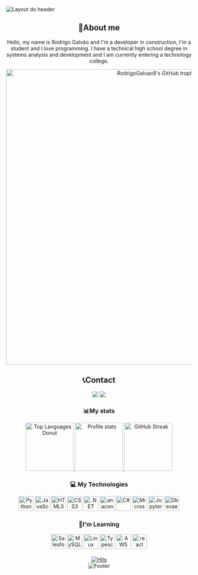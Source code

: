 <img alt="Layout do header" src="https://capsule-render.vercel.app/api?type=waving&height=230&color=0:ff6a00,100:f720db&text=Rodrigo%20Galvão&descAlignY=57&reversal=true&desc=Developer/Data%20Scientist&textBg=false&fontSize=30&descSize=15&animation=twinkling&descAlign=30&fontAlignY=40&fontColor=FFFFFF">

<div class="sobre-contato">
  <div class="sobre" align="center">
    <h2>🧍About me</h2>
    <p>Hello, my name is Rodrigo Galvão and I'm a developer in construction, I'm a student and I love programming. I have a technical high school degree in systems analysis and development and I am currently entering a technology college.</p>
  </div>

<div align="center">
   <img width="800"src="https://github-profile-trophy.vercel.app/?username=RodrigoGalvao9&column=8&theme=darkhub&no-frame=true&no-bg=true" alt="RodrigoGalvao9's GitHub trophy">
</div>


<div class="contato" align="center">
    <h2> 📞Contact </h2>
    <div class="redes-sociais">
        <a href = "mailto:rodrigocorreaneto136@gmail.com"><img loading="lazy" src="https://img.shields.io/badge/Gmail-D14836?style=for-the-badge&logo=gmail&logoColor=white" target="_blank"></a>
        <a href="https://www.linkedin.com/in/rodrigo-galvao9/" target="_blank"><img loading="lazy" src="https://img.shields.io/badge/-LinkedIn-%230077B5?style=for-the-badge&logo=linkedin&logoColor=white" target="_blank"></a>   
    </div>
  </div>
</div>


<div class="stats" align="center">
  <h3>📊My stats</h3>
  <a href="https://github.com/RodrigoGalvao9">
    <img src="https://github-readme-stats.vercel.app/api/top-langs/?username=RodrigoGalvao9&layout=donut&show_icons=true&bg_color=135deg,ffa300,ff6347,800080&title_color=ffffff&text_color=ffffff&icon_color=ffffff&hide_border=true&card_font_size=16" height="130em" display="flex" alt="Top Languages Donut">
    <img src="https://github-readme-stats.vercel.app/api?username=RodrigoGalvao9&show_icons=true&bg_color=135deg,ffa300,ff6347,800080&title_color=ffffff&text_color=ffffff&icon_color=ffffff&hide_border=true&rank_icon=github" height="130em" alt="Profile stats" display="flex">
    <img src="https://github-readme-streak-stats.herokuapp.com?user=RodrigoGalvao9&theme=sea&hide_border=true&border_radius=10&background=35%2CFFA300%2CFF6347%2C800080&width=600" alt="GitHub Streak" display="flex" height="130em"/>
  </a>
</div>



<div class="tecnologias" align="center">
  <h3>💻 My Technologies</h3>
  <img src="https://cdn.jsdelivr.net/gh/devicons/devicon@latest/icons/python/python-original.svg" alt="Python" style="width: 40px; height: 40px;"/>
  <img src="https://cdn.jsdelivr.net/gh/devicons/devicon@latest/icons/javascript/javascript-original.svg" alt="JavaScript" style="width: 40px; height: 40px;"/>
  <img src="https://cdn.jsdelivr.net/gh/devicons/devicon@latest/icons/html5/html5-original-wordmark.svg" alt="HTML5" style="width: 40px; height: 40px;"/>
  <img src="https://cdn.jsdelivr.net/gh/devicons/devicon@latest/icons/css3/css3-original-wordmark.svg" alt="CSS3" style="width: 40px; height: 40px;"/>
  <img src="https://cdn.jsdelivr.net/gh/devicons/devicon@latest/icons/dotnetcore/dotnetcore-original.svg" alt=".NET" style="width: 40px; height: 40px;"/>
  <img src="https://cdn.jsdelivr.net/gh/devicons/devicon@latest/icons/anaconda/anaconda-original-wordmark.svg" alt="anaconda" style="width: 40px; height: 40px;"/>
  <img src="https://cdn.jsdelivr.net/gh/devicons/devicon@latest/icons/csharp/csharp-original.svg" alt="C#" style="width: 40px; height: 40px;"/>
  <img src="https://cdn.jsdelivr.net/gh/devicons/devicon@latest/icons/microsoftsqlserver/microsoftsqlserver-original.svg" alt="Microsoft SQL server" style="width: 40px; height: 40px;"/>
  <img src="https://cdn.jsdelivr.net/gh/devicons/devicon@latest/icons/jupyter/jupyter-original-wordmark.svg" alt="Jupyter notebook" style="width: 40px; height: 40px;"/>
  <img src="https://cdn.jsdelivr.net/gh/devicons/devicon@latest/icons/dbeaver/dbeaver-original.svg" alt="Dbevaer" style="width: 40px; height: 40px;"/>
</div>


<div class="aprendizado" align="center">
  <h3>📖I'm Learning</h3>
  <img src="https://cdn.jsdelivr.net/gh/devicons/devicon@latest/icons/salesforce/salesforce-original.svg" alt="Salesforce" style="width: 40px; height: 40px;"/>
  <img src="https://cdn.jsdelivr.net/gh/devicons/devicon@latest/icons/mysql/mysql-original-wordmark.svg" alt="MySQL" style="width: 40px; height: 40px;"/>
  <img src="https://cdn.jsdelivr.net/gh/devicons/devicon@latest/icons/linux/linux-original.svg" alt="Linux" style="width: 40px; height: 40px;"/>
  <img src="https://cdn.jsdelivr.net/gh/devicons/devicon@latest/icons/typescript/typescript-original.svg" alt="Typescript" style="width: 40px; height: 40px;"/>
  <img src="https://cdn.jsdelivr.net/gh/devicons/devicon@latest/icons/amazonwebservices/amazonwebservices-plain-wordmark.svg" alt="AWS" style="width: 40px; height: 40px;"/>
  <img src="https://cdn.jsdelivr.net/gh/devicons/devicon@latest/icons/react/react-original.svg" alt="react" style="width: 40px; height: 40px;"/>
</div>

<br>

<div align="center">
    <a href="https://hits.sh/github.com/RodrigoGalvao9/hits/"><img alt="Hits" src="https://hits.sh/github.com/RodrigoGalvao9/hits.svg?style=plastic&label=Views&color=ff0000&labelColor=fe7d37"/></a>
</div>

<footer align="center">
  <img src="https://capsule-render.vercel.app/api?type=waving&height=170&color=gradient&text=Feito%20com%20❤️&descAlignY=57&reversal=true&textBg=false&fontSize=20&descSize=15&animation=fadeIn&descAlign=30&fontAlignY=73&fontColor=FFFFFF&section=footer" alt="Footer">
</footer>
